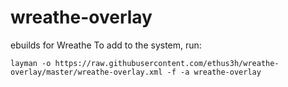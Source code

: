 # wreathe-overlay
ebuilds for Wreathe
To add to the system, run:

```layman -o https://raw.githubusercontent.com/ethus3h/wreathe-overlay/master/wreathe-overlay.xml -f -a wreathe-overlay```
